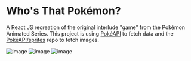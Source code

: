 # Who's That Pokémon?

A React JS recreation of the original interlude "game" from the Pokémon Animated Series. This project is using [PokéAPI](https://pokeapi.co/) to fetch data and the [PokéAPI/sprites](https://github.com/PokeAPI/sprites) repo to fetch images.

![image](https://user-images.githubusercontent.com/54223082/120942187-9c863a00-c6fd-11eb-97aa-f4f09c0ae2c3.png)
![image](https://user-images.githubusercontent.com/54223082/120942190-a14aee00-c6fd-11eb-98bb-645923f5ea2d.png)
![image](https://user-images.githubusercontent.com/54223082/120942199-b45dbe00-c6fd-11eb-82f7-49803660c6ed.png)
